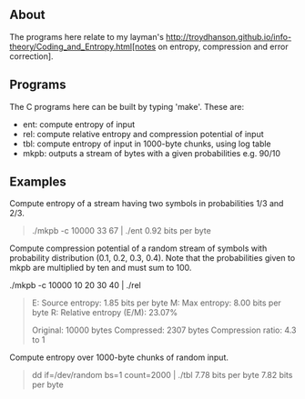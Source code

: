 About
-----

The programs here relate to my layman's 
http://troydhanson.github.io/info-theory/Coding_and_Entropy.html[notes 
on entropy, compression and error correction].

Programs
--------

The C programs here can be built by typing 'make'. These are:

* ent:  compute entropy of input
* rel:  compute relative entropy and compression potential of input
* tbl:  compute entropy of input in 1000-byte chunks, using log table
* mkpb: outputs a stream of bytes with a given probabilities e.g. 90/10

Examples
--------

Compute entropy of a stream having two symbols in probabilities 1/3 and 2/3.

>  ./mkpb -c 10000 33 67 | ./ent
>  0.92 bits per byte

Compute compression potential of a random stream of symbols with probability
distribution (0.1, 0.2, 0.3, 0.4). Note that the probabilities given to mkpb
are multiplied by ten and must sum to 100.

  ./mkpb -c 10000 10 20 30 40 | ./rel

> E: Source entropy:         1.85 bits per byte
> M: Max entropy:            8.00 bits per byte
> R: Relative entropy (E/M): 23.07%
> 
> Original:          10000 bytes
> Compressed:         2307 bytes
> Compression ratio: 4.3 to 1

Compute entropy over 1000-byte chunks of random input.

> dd if=/dev/random bs=1 count=2000 | ./tbl
> 7.78 bits per byte
> 7.82 bits per byte

